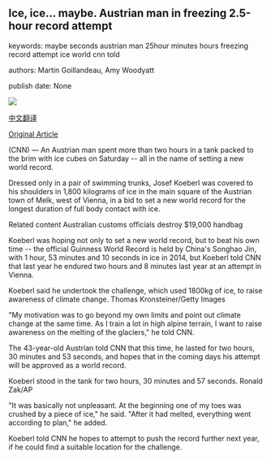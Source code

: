 ## Ice, ice... maybe. Austrian man in freezing 2.5-hour record attempt

keywords: maybe seconds austrian man 25hour minutes hours freezing record attempt ice world cnn told

authors: Martin Goillandeau, Amy Woodyatt

publish date: None

![](https://cdn.cnn.com/cnnnext/dam/assets/200906103531-01-josef-koeberl-austria-ice-cube-man-super-tease.jpg)

[中文翻译](Ice%2C%20ice...%20maybe.%20Austrian%20man%20in%20freezing%202.5-hour%20record%20attempt_zh.md)

[Original Article](https://edition.cnn.com/travel/article/austria-ice-record-intl-scli/index.html)

(CNN) — An Austrian man spent more than two hours in a tank packed to the brim with ice cubes on Saturday -- all in the name of setting a new world record.

Dressed only in a pair of swimming trunks, Josef Koeberl was covered to his shoulders in 1,800 kilograms of ice in the main square of the Austrian town of Melk, west of Vienna, in a bid to set a new world record for the longest duration of full body contact with ice.

Related content Australian customs officials destroy $19,000 handbag

Koeberl was hoping not only to set a new world record, but to beat his own time -- the official Guinness World Record is held by China's Songhao Jin, with 1 hour, 53 minutes and 10 seconds in ice in 2014, but Koeberl told CNN that last year he endured two hours and 8 minutes last year at an attempt in Vienna.

Koeberl said he undertook the challenge, which used 1800kg of ice, to raise awareness of climate change. Thomas Kronsteiner/Getty Images

"My motivation was to go beyond my own limits and point out climate change at the same time. As I train a lot in high alpine terrain, I want to raise awareness on the melting of the glaciers," he told CNN.

The 43-year-old Austrian told CNN that this time, he lasted for two hours, 30 minutes and 53 seconds, and hopes that in the coming days his attempt will be approved as a world record.

Koeberl stood in the tank for two hours, 30 minutes and 57 seconds. Ronald Zak/AP

"It was basically not unpleasant. At the beginning one of my toes was crushed by a piece of ice," he said. "After it had melted, everything went according to plan," he added.

Koeberl told CNN he hopes to attempt to push the record further next year, if he could find a suitable location for the challenge.